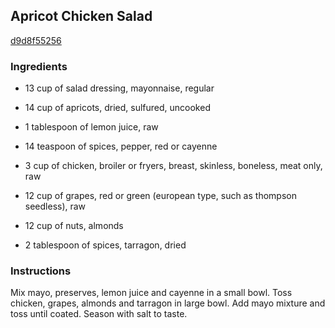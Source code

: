 ## Apricot Chicken Salad

[d9d8f55256](http://www.food.com/recipe/apricot-chicken-salad-346418)

### Ingredients

 - 13 cup of salad dressing, mayonnaise, regular

 - 14 cup of apricots, dried, sulfured, uncooked

 - 1 tablespoon of lemon juice, raw

 - 14 teaspoon of spices, pepper, red or cayenne

 - 3 cup of chicken, broiler or fryers, breast, skinless, boneless, meat only, raw

 - 12 cup of grapes, red or green (european type, such as thompson seedless), raw

 - 12 cup of nuts, almonds

 - 2 tablespoon of spices, tarragon, dried

### Instructions

Mix mayo, preserves, lemon juice and cayenne in a small bowl. Toss chicken, grapes, almonds and tarragon in large bowl. Add mayo mixture and toss until coated. Season with salt to taste.